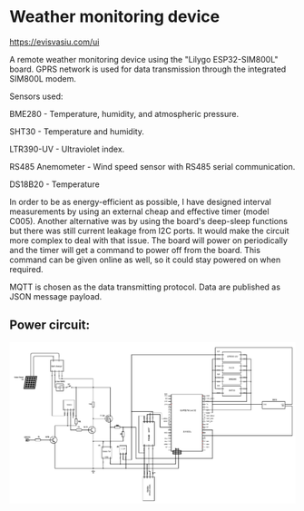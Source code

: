 # Weather monitoring device

https://evisvasiu.com/ui

 
A remote weather monitoring device using the "Lilygo ESP32-SIM800L" board. GPRS network is used for data transmission through the integrated SIM800L modem. 

Sensors used:

BME280 - Temperature, humidity, and atmospheric pressure. 

SHT30 - Temperature and humidity. 

LTR390-UV -  Ultraviolet index.

RS485 Anemometer - Wind speed sensor with RS485 serial communication.

DS18B20 - Temperature

In order to be as energy-efficient as possible, I have designed interval measurements by using an external cheap and effective timer (model C005). Another alternative was by using the board's deep-sleep functions but there was still current leakage from I2C ports. It would make the circuit more complex to deal with that issue. The board will power on periodically and the timer will get a command to power off from the board. This command can be given online as well, so it could stay powered on when required. 


MQTT is chosen as the data transmitting protocol. Data are published as JSON message payload. 

## Power circuit:

![Power circuit](schematic.png)




